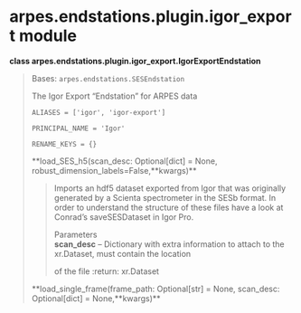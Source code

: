 arpes.endstations.plugin.igor\_export module
============================================

**class arpes.endstations.plugin.igor\_export.IgorExportEndstation**

> Bases: `arpes.endstations.SESEndstation`
>
> The Igor Export “Endstation” for ARPES data
>
> `ALIASES = ['igor', 'igor-export']`
>
> `PRINCIPAL_NAME = 'Igor'`
>
> `RENAME_KEYS = {}`
>
> **load\_SES\_h5(scan\_desc: Optional\[dict\] = None,
> robust\_dimension\_labels=False,**kwargs)\*\*
>
> > Imports an hdf5 dataset exported from Igor that was originally
> > generated by a Scienta spectrometer in the SESb format. In order to
> > understand the structure of these files have a look at Conrad’s
> > saveSESDataset in Igor Pro.
> >
> > Parameters  
> > **scan\_desc** – Dictionary with extra information to attach to the
> > xr.Dataset, must contain the location
> >
> > of the file :return: xr.Dataset
>
> **load\_single\_frame(frame\_path: Optional\[str\] = None, scan\_desc:
> Optional\[dict\] = None,**kwargs)\*\*
